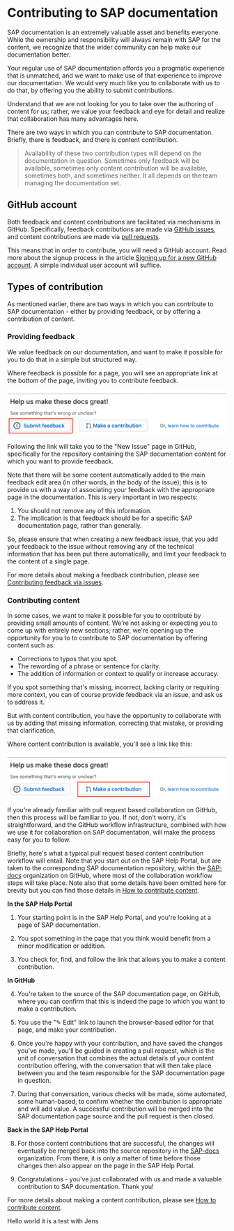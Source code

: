 # Contributing to SAP documentation

SAP documentation is an extremely valuable asset and benefits everyone. While the ownership and responsibility will always remain with SAP for the content, we recognize that the wider community can help make our documentation better.

Your regular use of SAP documentation affords you a pragmatic experience that is unmatched, and we want to make use of that experience to improve our documentation. We would very much like you to collaborate with us to do that, by offering you the ability to submit contributions.

Understand that we are not looking for you to take over the authoring of content for us; rather, we value your feedback and eye for detail and realize that collaboration has many advantages here.

There are two ways in which you can contribute to SAP documentation. Briefly, there is feedback, and there is content contribution.

> Availability of these two contribution types will depend on the documentation in question. Sometimes only feedback will be available, sometimes only content contribution will be available, sometimes both, and sometimes neither. It all depends on the team managing the documentation set.

## GitHub account

Both feedback and content contributions are facilitated via mechanisms in GitHub. Specifically, feedback contributions are made via [GitHub issues][github-issues], and content contributions are made via [pull requests][github-pull-requests].

This means that in order to contribute, you will need a GitHub account. Read more about the signup process in the article [Signing up for a new GitHub account][github-signup]. A simple individual user account will suffice.

## Types of contribution

As mentioned earlier, there are two ways in which you can contribute to SAP documentation - either by providing feedback, or by offering a contribution of content.

### Providing feedback

We value feedback on our documentation, and want to make it possible for you to do that in a simple but structured way.

Where feedback is possible for a page, you will see an appropriate link at the bottom of the page, inviting you to contribute feedback.

![Feedback link](assets/feedback-link.png)

Following the link will take you to the "New Issue" page in GitHub, specifically for the repository containing the SAP documentation content for which you want to provide feedback.

Note that there will be some content automatically added to the main feedback edit area (in other words, in the body of the issue); this is to provide us with a way of associating your feedback with the appropriate page in the documentation. This is very important in two respects:

1. You should not remove any of this information.
1. The implication is that feedback should be for a specific SAP documentation page, rather than generally.

So, please ensure that when creating a new feedback issue, that you add your feedback to the issue without removing any of the technical information that has been put there automatically, and limit your feedback to the content of a single page.

For more details about making a feedback contribution, please see [Contributing feedback via issues](feedback.md).

### Contributing content 

In some cases, we want to make it possible for you to contribute by providing small amounts of content. We're not asking or expecting you to come up with entirely new sections; rather, we're opening up the opportunity for you to to contribute to SAP documentation by offering content such as:

- Corrections to typos that you spot.
- The rewording of a phrase or sentence for clarity.
- The addition of information or context to qualify or increase accuracy.

If you spot something that's missing, incorrect, lacking clarity or requiring more context, you can of course provide feedback via an issue, and ask us to address it.

But with content contribution, you have the opportunity to collaborate with us by adding that missing information, correcting that mistake, or providing that clarification.

Where content contribution is available, you'll see a link like this:

![Content contribution link](assets/content-contribution-link.png)

If you're already familiar with pull request based collaboration on GitHub, then this process will be familiar to you. If not, don't worry, it's straightforward, and the GitHub workflow infrastructure, combined with how we use it for collaboration on SAP documentation, will make the process easy for you to follow.

Briefly, here's what a typical pull request based content contribution workflow will entail. Note that you start out on the SAP Help Portal, but are taken to the corresponding SAP documentation repository, within the [SAP-docs][sap-docs-org] organization on GitHub, where most of the collaboration workflow steps will take place. Note also that some details have been omitted here for brevity but you can find those details in [How to contribute content](content-contribution/README.md).

**In the SAP Help Portal**

1. Your starting point is in the SAP Help Portal, and you're looking at a page of SAP documentation.

2. You spot something in the page that you think would benefit from a minor modification or addition.

3. You check for, find, and follow the link that allows you to make a content contribution.

**In GitHub**

4. You're taken to the source of the SAP documentation page, on GitHub, where you can confirm that this is indeed the page to which you want to make a contribution.

5. You use the "✎ Edit" link to launch the browser-based editor for that page, and make your contribution.

6. Once you're happy with your contribution, and have saved the changes you've made, you'll be guided in creating a pull request, which is the unit of conversation that combines the actual details of your content contribution offering, with the conversation that will then take place between you and the team responsible for the SAP documentation page in question.

7. During that conversation, various checks will be made, some automated, some human-based, to confirm whether the contribution is appropriate and will add value. A successful contribution will be merged into the SAP documentation page source and the pull request is then closed.

**Back in the SAP Help Portal**

8. For those content contributions that are successful, the changes will eventually be merged back into the source repository in the [SAP-docs][sap-docs-org] organization. From there, it is only a matter of time before those changes then also appear on the page in the SAP Help Portal.

9. Congratulations - you've just collaborated with us and made a valuable contribution to SAP documentation. Thank you!

For more details about making a content contribution, please see [How to contribute content](content/README.md).



[github-issues]: https://guides.github.com/features/issues/
[github-pull-requests]: https://docs.github.com/en/github/collaborating-with-issues-and-pull-requests/about-pull-requests
[github-signup]: https://docs.github.com/en/github/getting-started-with-github/signing-up-for-a-new-github-account
[sap-docs-org]: https://github.com/SAP-docs/

Hello world it is a test with Jens
